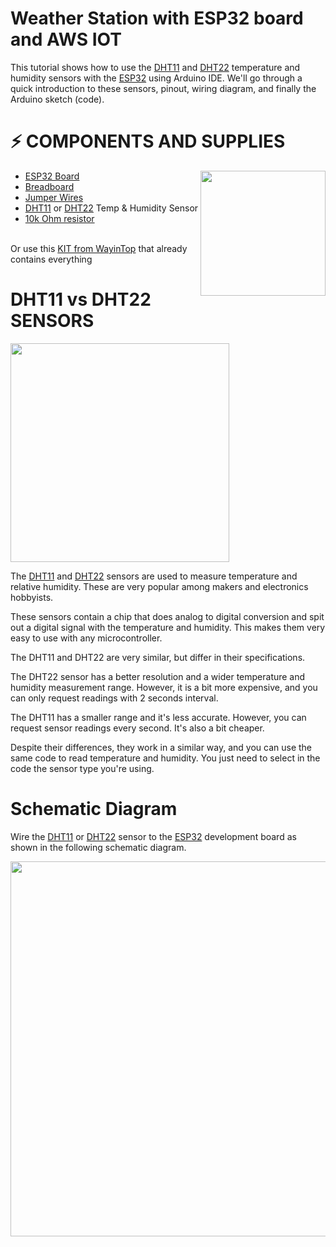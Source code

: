 # Weather Station with ESP32 board and AWS IOT
<p>This tutorial shows how to use the <a href="https://amzn.to/2Qs9fcV">DHT11</a> and <a href="https://amzn.to/31t7P8l">DHT22</a> temperature and humidity sensors with the <a href="https://amzn.to/3jmCpqx">ESP32</a> using Arduino IDE. We'll go through a quick introduction to these sensors, pinout, wiring diagram, and finally the Arduino sketch (code).</p>

<h1>⚡️ COMPONENTS AND SUPPLIES</h1>

<img align="right" src="https://github.com/isbkch/esp32-aws-weather-station/blob/master/img/esp-32.jpg?raw=true" style="max-width:100%;" height="200">

<ul>
    <li><a href="https://amzn.to/3jmCpqx">ESP32 Board</a></li>
    <li><a href="https://amzn.to/2Ei40tP">Breadboard</a></li>
    <li><a href="https://amzn.to/2Ehh2ru">Jumper Wires</a></li>
    <li><a href="https://amzn.to/2Qs9fcV">DHT11</a> or <a href="https://amzn.to/31t7P8l">DHT22</a> Temp & Humidity Sensor</a></li>
    <li><a href="https://amzn.to/2Qo7vkW">10k Ohm resistor</a></li>

</ul><br>
Or use this <a href="https://amzn.to/3hxR01A">KIT from WayinTop</a> that already contains everything
<br>

<h1>DHT11 vs DHT22 SENSORS</h1>
<img align="center" src="https://github.com/isbkch/esp32-aws-weather-station/blob/master/img/DHT11-DHT22-Temperature-Humidity-Sensor.jpg?raw=true" style="max-width:100%;" height="350">
<p>The <a href="https://amzn.to/2Qs9fcV">DHT11</a> and <a href="https://amzn.to/31t7P8l">DHT22</a> sensors are used to measure temperature and relative humidity. These are very popular among makers and electronics hobbyists.</p>
<p>These sensors contain a chip that does analog to digital conversion and spit out a digital signal with the temperature and humidity. This makes them very easy to use with any microcontroller.</p>
<p>The DHT11 and DHT22 are very similar, but differ in their specifications.</p>

<p>The DHT22 sensor has a better resolution and a wider temperature and humidity measurement range. However, it is a bit more expensive, and you can only request readings with 2 seconds interval.</p>

<p>The DHT11 has a smaller range and it's less accurate. However, you can request sensor readings every second. It's also a bit cheaper.</p>

<p>Despite their differences, they work in a similar way, and you can use the same code to read temperature and humidity. You just need to select in the code the sensor type you're using.</p>

<h1>Schematic Diagram</h1>

<p>Wire the <a href="https://amzn.to/2Qs9fcV">DHT11</a> or <a href="https://amzn.to/31t7P8l">DHT22</a> sensor to the <a href="https://amzn.to/3jmCpqx">ESP32</a> development board as shown in the following schematic diagram.</p>

<img align="center" src="https://github.com/isbkch/esp32-aws-weather-station/blob/master/img/schematic.png?raw=true" style="max-width:100%;" height="600">